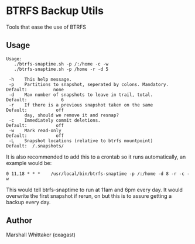# BTRFS Backup Utils
Tools that ease the use of BTRFS

## Usage

```
Usage:
   ./btrfs-snaptime.sh -p /:/home -c -w
   ./btrfs-snaptime.sh -p /home -r -d 5

 -h    This help message.
 -p    Partitions to snapshot, seperated by colons. Mandatory.     Default:          none
 -d    Max number of snapshots to leave in trail, total.           Default:             6
 -r    If there is a previous snapshot taken on the same           Default:           off
       day, should we remove it and resnap?
 -c    Immediately commit deletions.                               Default:           off
 -w    Mark read-only                                              Default:           off
 -L    Snapshot locations (relative to btrfs mountpoint)           Default:  /.snapshots/
```

It is also recommended to add this to a crontab so it runs automatically, an example would be:

`0 11,18 * * *    /usr/local/bin/btrfs-snaptime -p /:/home -d 8 -r -c -w`

This would tell btrfs-snaptime to run at 11am and 6pm every day.  It would overwrite the first
snapshot if rerun, on but this is to assure getting a backup every day.

## Author

Marshall Whittaker (oxagast)
